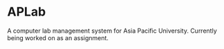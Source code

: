 # APLab
A computer lab management system for Asia Pacific University. Currently being worked on as an assignment.
